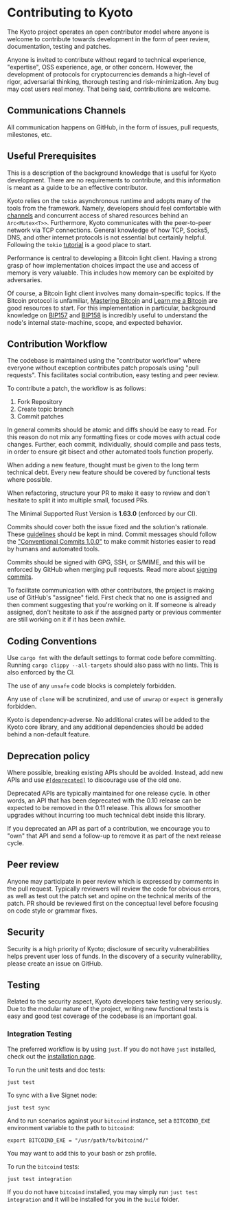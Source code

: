 # Contributing to Kyoto

The Kyoto project operates an open contributor model where anyone is welcome to
contribute towards development in the form of peer review, documentation,
testing and patches.

Anyone is invited to contribute without regard to technical experience,
"expertise", OSS experience, age, or other concern. However, the development of
protocols for cryptocurrencies demands a high-level of rigor, adversarial thinking, thorough
testing and risk-minimization.
Any bug may cost users real money. That being said, contributions are welcome.

## Communications Channels

All communication happens on GitHub, in the form of issues, pull requests, milestones, etc.

## Useful Prerequisites

This is a description of the background knowledge that is useful for Kyoto development. There are no requirements to contribute, and this information is meant as a guide to be an effective contributor.

Kyoto relies on the `tokio` asynchronous runtime and adopts many of the tools from the framework. Namely, developers should feel comfortable with [channels](https://tokio.rs/tokio/tutorial/channels) and concurrent access of shared resources behind an `Arc<Mutex<T>>`. Furthermore, Kyoto communicates with the peer-to-peer network via TCP connections. General knowledge of how TCP, Socks5, DNS, and other internet protocols is not essential but certainly helpful. Following the `tokio` [tutorial](https://tokio.rs/tokio/tutorial) is a good place to start.

Performance is central to developing a Bitcoin light client. Having a strong grasp of how implementation choices impact the use and access of memory is very valuable. This includes how memory can be exploited by adversaries.

Of course, a Bitcoin light client involves many domain-specific topics. If the Bitcoin protocol is unfamiliar, [Mastering Bitcoin](https://github.com/bitcoinbook/bitcoinbook) and [Learn me a Bitcoin](https://learnmeabitcoin.com/) are good resources to start. For this implementation in particular, background knowledge on [BIP157](https://github.com/bitcoin/bips/blob/master/bip-0157.mediawiki) and [BIP158](https://github.com/bitcoin/bips/blob/master/bip-0158.mediawiki) is incredibly useful to understand the node's internal state-machine, scope, and expected behavior.

## Contribution Workflow

The codebase is maintained using the "contributor workflow" where everyone
without exception contributes patch proposals using "pull requests". This
facilitates social contribution, easy testing and peer review.

To contribute a patch, the workflow is as follows:

1. Fork Repository
2. Create topic branch
3. Commit patches

In general commits should be atomic and diffs should be easy to read.
For this reason do not mix any formatting fixes or code moves with actual code
changes. Further, each commit, individually, should compile and pass tests, in
order to ensure git bisect and other automated tools function properly.

When adding a new feature, thought must be given to the long term technical
debt.
Every new feature should be covered by functional tests where possible.

When refactoring, structure your PR to make it easy to review and don't
hesitate to split it into multiple small, focused PRs.

The Minimal Supported Rust Version is **1.63.0** (enforced by our CI).

Commits should cover both the issue fixed and the solution's rationale.
These [guidelines](https://chris.beams.io/posts/git-commit/) should be kept in mind. Commit messages should follow the ["Conventional Commits 1.0.0"](https://www.conventionalcommits.org/en/v1.0.0/) to make commit histories easier to read by humans and automated tools.

Commits should be signed with GPG, SSH, or S/MIME, and this will be enforced by GitHub
when merging pull requests. Read more about [signing commits](https://docs.github.com/en/authentication/managing-commit-signature-verification/signing-commits).

To facilitate communication with other contributors, the project is making use
of GitHub's "assignee" field. First check that no one is assigned and then
comment suggesting that you're working on it. If someone is already assigned,
don't hesitate to ask if the assigned party or previous commenter are still
working on it if it has been awhile.

## Coding Conventions

Use `cargo fmt` with the default settings to format code before committing.
Running `cargo clippy --all-targets` should also
pass with no lints. This is also enforced by the CI.

The use of any `unsafe` code blocks is completely forbidden.

Any use of `clone` will be scrutinized, and use of `unwrap` or `expect` is generally forbidden.

Kyoto is dependency-adverse. No additional crates will be added to the Kyoto core library, and any additional
dependencies should be added behind a non-default feature.

## Deprecation policy

Where possible, breaking existing APIs should be avoided. Instead, add new APIs and
use [`#[deprecated]`](https://GitHub.com/rust-lang/rfcs/blob/master/text/1270-deprecation.md)
to discourage use of the old one.

Deprecated APIs are typically maintained for one release cycle. In other words, an
API that has been deprecated with the 0.10 release can be expected to be removed in the
0.11 release. This allows for smoother upgrades without incurring too much technical
debt inside this library.

If you deprecated an API as part of a contribution, we encourage you to "own" that API
and send a follow-up to remove it as part of the next release cycle.

## Peer review

Anyone may participate in peer review which is expressed by comments in the
pull request. Typically reviewers will review the code for obvious errors, as
well as test out the patch set and opine on the technical merits of the patch.
PR should be reviewed first on the conceptual level before focusing on code
style or grammar fixes.

## Security

Security is a high priority of Kyoto; disclosure of security vulnerabilities helps
prevent user loss of funds. In the discovery of a security vulnerability, please
create an issue on GitHub.

## Testing

Related to the security aspect, Kyoto developers take testing very seriously.
Due to the modular nature of the project, writing new functional tests is easy
and good test coverage of the codebase is an important goal.

### Integration Testing

The preferred workflow is by using `just`. If you do not have `just` installed, check out the [installation page](https://just.systems/man/en/chapter_4.html).

To run the unit tests and doc tests:

```
just test
```

To sync with a live Signet node:

```
just test sync
```

And to run scenarios against your `bitcoind` instance, set a `BITCOIND_EXE` environment variable to the path to `bitcoind`:

```
export BITCOIND_EXE = "/usr/path/to/bitcoind/"
```

You may want to add this to your bash or zsh profile.

To run the `bitcoind` tests:

```
just test integration
```

If you do not have `bitcoind` installed, you may simply run `just test integration` and it will be installed for you in the `build` folder.

